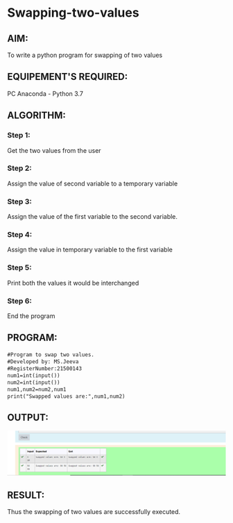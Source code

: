 # Swapping-two-values
## AIM:
To write a python program for swapping of two values
## EQUIPEMENT'S REQUIRED: 
PC
Anaconda - Python 3.7
## ALGORITHM: 
### Step 1:
Get the two values from the user
### Step 2: 
Assign the value of second variable to a temporary variable 
### Step 3: 
Assign the value of the first variable to the second variable.
### Step 4:  
Assign the value in temporary variable to the first variable
### Step 5: 
Print both the values it would be interchanged
### Step 6: 
End the program
## PROGRAM:
```
#Program to swap two values.
#Developed by: MS.Jeeva
#RegisterNumber:21500143
num1=int(input())
num2=int(input())
num1,num2=num2,num1
print("Swapped values are:",num1,num2)
```
## OUTPUT:
![OUTPUT](./ex12.png)


## RESULT:
Thus the swapping of two values are successfully executed.



